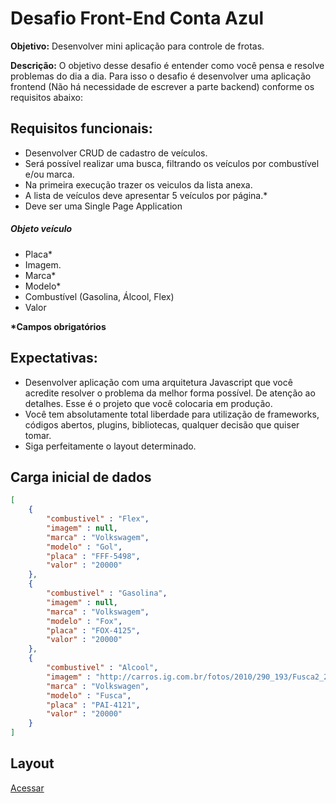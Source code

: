# Desafio Front-End Conta Azul

**Objetivo:** ​Desenvolver mini aplicação para controle de frotas.

**Descrição:** ​O objetivo desse desafio é entender como você pensa e resolve problemas do dia a dia. Para isso o desafio é desenvolver uma aplicação frontend (Não há necessidade de escrever a parte backend) conforme os requisitos abaixo:

## Requisitos funcionais:
* Desenvolver CRUD de cadastro de veículos.
* Será possível realizar uma busca, filtrando os veículos por combustível e/ou marca.
* Na primeira execução trazer os veiculos da lista anexa.
* A lista de veículos deve apresentar 5 veículos por página.*
* Deve ser uma Single Page Application

##### Objeto veículo

* Placa*
* Imagem.
* Marca*
* Modelo*
* Combustível (Gasolina, Álcool, Flex)
* Valor

__*Campos obrigatórios__

## Expectativas:

* Desenvolver aplicação com uma arquitetura Javascript que você acredite resolver o problema da melhor forma possível. De atenção ao detalhes. Esse é o projeto que você colocaria em produção.
* Você tem absolutamente total liberdade para utilização de frameworks, códigos abertos, plugins, bibliotecas, qualquer decisão que quiser tomar.
* Siga perfeitamente o layout determinado.


## Carga inicial de dados

```json
[ 
    { 
        "combustivel" : "Flex",
        "imagem" : null,
        "marca" : "Volkswagem",
        "modelo" : "Gol",
        "placa" : "FFF-5498",
        "valor" : "20000"
    },
    { 
        "combustivel" : "Gasolina",
        "imagem" : null,
        "marca" : "Volkswagem",
        "modelo" : "Fox",            
        "placa" : "FOX-4125",
        "valor" : "20000"
    },
    { 
        "combustivel" : "Alcool",
        "imagem" : "http://carros.ig.com.br/fotos/2010/290_193/Fusca2_290_193.jpg",
        "marca" : "Volkswagen",
        "modelo" : "Fusca",
        "placa" : "PAI-4121",
        "valor" : "20000"
    }
]
```

## Layout

[Acessar](https://invis.io/2H4MRFUKT)
